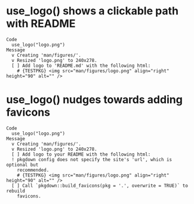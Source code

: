 # use_logo() shows a clickable path with README

    Code
      use_logo("logo.png")
    Message
      v Creating 'man/figures/'.
      v Resized 'logo.png' to 240x278.
      [ ] Add logo to 'README.md' with the following html:
        # {TESTPKG} <img src="man/figures/logo.png" align="right" height="90" alt="" />

# use_logo() nudges towards adding favicons

    Code
      use_logo("logo.png")
    Message
      v Creating 'man/figures/'.
      v Resized 'logo.png' to 240x278.
      [ ] Add logo to your README with the following html:
      ! pkgdown config does not specify the site's 'url', which is optional but
        recommended.
        # {TESTPKG} <img src="man/figures/logo.png" align="right" height="90" alt="" />
      [ ] Call `pkgdown::build_favicons(pkg = '.', overwrite = TRUE)` to rebuild
        favicons.

